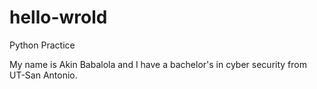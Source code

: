 # hello-wrold
Python Practice

My name is Akin Babalola and I have a bachelor's in cyber security from UT-San Antonio.
